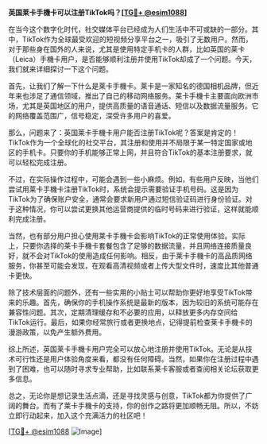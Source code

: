 **英国莱卡手機卡可以注册TikTok吗？[[TG💪+ @esim1088](https://t.me/s/esim1088)]**

在当今这个数字化时代，社交媒体平台已经成为人们生活中不可或缺的一部分。其中，TikTok作为全球最受欢迎的短视频分享平台之一，吸引了无数用户。然而，对于那些身在国外的人来说，尤其是使用特定手机卡的人群，比如英国的莱卡（Leica）手機卡用户，是否能够顺利注册并使用TikTok却成了一个问题。今天，我们就来详细探讨一下这个问题。

首先，让我们了解一下什么是莱卡手機卡。莱卡是一家知名的德国相机品牌，但近年来也涉足了通信领域，推出了自己的移动网络服务。莱卡手機卡主要面向欧洲市场，尤其是英国地区的用户，提供高质量的语音通话、短信以及数据流量服务。它的网络覆盖范围广，信号稳定，深受许多用户的喜爱。

那么，问题来了：英国莱卡手機卡用户能否注册TikTok呢？答案是肯定的！TikTok作为一个全球化的社交平台，其注册和使用并不局限于某一特定国家或地区的手机卡。只要你的手机能够正常上网，并且符合TikTok的基本注册要求，就可以轻松完成注册。

不过，在实际操作过程中，可能会遇到一些小麻烦。例如，有些用户反映，当他们尝试用莱卡手機卡注册TikTok时，系统会提示需要验证手机号码。这是因为TikTok为了确保账户安全，通常会要求新用户通过短信验证码进行身份验证。对于这种情况，你可以尝试更换其他运营商提供的临时号码来进行验证，这样就能顺利完成注册。

当然，也有部分用户担心使用莱卡手機卡会影响TikTok的正常使用体验。实际上，只要你选择的莱卡手機卡套餐包含了足够的数据流量，并且网络连接质量良好，就不会对TikTok的使用造成任何影响。相反，由于莱卡手機卡的高品质网络服务，你甚至可能会发现，在观看高清视频或者上传大型文件时，速度比其他普通卡更快。

除了技术层面的问题外，还有一些实用的小贴士可以帮助你更好地享受TikTok带来的乐趣。首先，确保你的手机操作系统是最新的版本，因为较旧的系统可能存在兼容性问题。其次，定期清理缓存和不必要的应用，以释放更多内存空间给TikTok运行。最后，如果你经常旅行或者更换地点，记得提前检查莱卡手機卡的漫游政策，以免产生额外费用。

综上所述，英国莱卡手機卡用户完全可以放心地注册并使用TikTok。无论是从技术可行性还是用户体验角度来看，都没有任何障碍。当然，如果你在注册过程中遇到了困难，也可以随时寻求专业帮助，比如联系莱卡客服或者查阅相关论坛获取更多信息。

总之，无论你是想记录生活点滴，还是寻找灵感与创意，TikTok都为你提供了广阔的舞台。而有了莱卡手機卡的支持，你的创作之路将更加顺畅无阻。所以，不妨立即行动起来，加入这个充满活力的社区吧！

[[TG💪+ @esim1088](https://t.me/s/esim1088) ![Image](https://i.postimg.cc/4NQfJmqS/Snipaste-2025-05-13-00-14-12.png)]